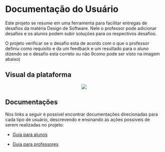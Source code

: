 # Documentação do Usuário

Este projeto se resume em uma ferramenta para facilitar entregas de desafios da matéria Design de Software. Nele o professor pode adicionar desafios e os alunos podem subir soluções para os respectivos desafios.

O projeto verificar se o desafio esta de acordo com o que o professor definiu como requisito e da um feedback e um resultado para o aluno dizendo se o desafio esta correto ou não 9como pode ser visto na imagem abaixo)

## Visual da plataforma

<div align="center">
  <img src="https://i.imgur.com/D4JPBuY.png"><br>
</div>

## Documentações

Nos links a seguir é possível encontrar documentações direcionadas para cada tipo de usuário, descrevendo e ensinando as ações possiveis de serem realizadas no projeto:


- [Guia para alunos](https://lucafs.github.io/softdes-desafios/doc_user_aluno)

- [Guia para professores](https://lucafs.github.io/softdes-desafios/doc_user_professor)

